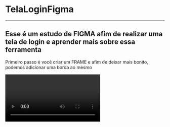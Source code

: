 # TelaLoginFigma
---

Esse é um estudo de FIGMA afim de realizar uma tela de login e aprender mais sobre essa ferramenta
---


Primeiro passo é você criar um FRAME e afim de deixar mais bonito, podemos adicionar uma borda ao mesmo

![a1](https://user-images.githubusercontent.com/119326011/216324153-58d8d2f1-dc99-4e1f-a850-a4223b7b41e7.mp4)

